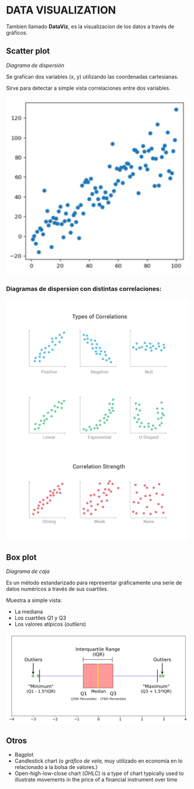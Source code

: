 # DATA VISUALIZATION

Tambien llamado **DataViz**, es la visualizacion de los datos a través de gráficos.

## Scatter plot

_Diagrama de dispersión_

Se grafican dos variables (x, y) utilizando las coordenadas cartesianas.

Sirve para detectar a simple vista correlaciones entre dos variables.

<!-- ![Example scatterplot](images\plots\scatterplot_example.png) -->

<img src="images\plots\scatterplot_example.png" alt="Example scatterplot" width=500/>

### Diagramas de dispersion con distintas correlaciones:

<!-- ![Example scatterplot](images\plots\scatterplotcorrelation_example.png) -->

<img src="images\plots\scatterplotcorrelation_example.png" alt="Scatterplot con distintas correlaciones" width=500/>

## Box plot

_Diagrama de caja_

Es un método estandarizado para representar gráficamente una serie de datos numéricos a través de sus cuartiles.

Muestra a simple vista:
- La mediana
- Los cuartiles Q1 y Q3
- Los valores atípicos (_outliers_)

<img src="images\plots\boxplot_example.png" alt="Example boxplot" width=500/>

## Otros

- Bagplot
- Candlestick chart (o _gráfico de vela_, muy utilizado en economía en lo relacionado a la bolsa de valores.)
- Open-high-low-close chart (_OHLC_) is a type of chart typically used to illustrate movements in the price of a financial instrument over time